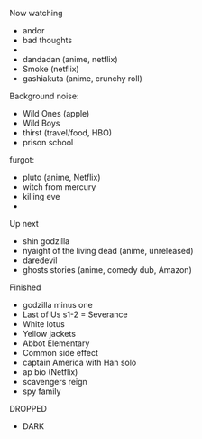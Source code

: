 Now watching
- andor
- bad thoughts 
- 
- dandadan (anime, netflix) 
- Smoke (netflix) 
- gashiakuta (anime, crunchy roll) 


Background noise: 
- Wild Ones (apple)
- Wild Boys  
- thirst (travel/food, HBO) 
- prison school 




furgot:
- pluto (anime, Netflix) 
- witch from mercury
- killing eve
- 


Up next
- shin godzilla 
- nyaight of the living dead (anime, unreleased) 
- daredevil 
- ghosts stories (anime, comedy dub, Amazon) 




Finished
- godzilla minus one
- Last of Us s1-2
= Severance
- White lotus
- Yellow jackets
- Abbot Elementary
- Common side effect
- captain America with Han solo 
- ap bio (Netflix)
- scavengers reign
- spy family 


DROPPED
- DARK
